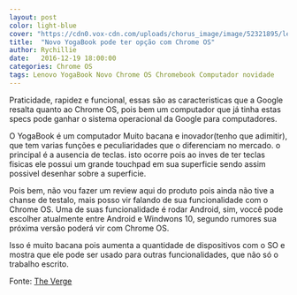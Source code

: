 ```yaml
---
layout: post
color: light-blue
cover: "https://cdn0.vox-cdn.com/uploads/chorus_image/image/52321895/lenovo-yoga-book-7347.0.0.jpeg"
title:  "Novo YogaBook pode ter opção com Chrome OS"
author: Rychillie
date:   2016-12-19 18:00:00
categories: Chrome OS
tags: Lenovo YogaBook Novo Chrome OS Chromebook Computador novidade
---
```

Praticidade, rapidez e funcional, essas são as caracteristicas que a Google resalta quanto ao Chrome OS, pois bem um computador que já tinha estas specs pode ganhar o sistema operacional da Google para computadores.

O YogaBook é um computador Muito bacana e inovador(tenho que adimitir), que tem varias funções e peculiaridades que o diferenciam no mercado. o principal é a ausencia de teclas. isto ocorre pois ao inves de ter teclas fisicas ele possui um grande touchpad em sua superficie sendo assim possivel desenhar sobre a superficie.

Pois bem, não vou fazer um review aqui do produto pois ainda não tive a chanse de testalo, mais posso vir falando de sua funcionalidade com o Chrome OS. Uma de suas funcionalidade é rodar Android, sim, voccê pode escolher atualmente entre Android e Windwons 10, segundo rumores sua próxima versão poderá vir com Chrome OS.

Isso é muito bacana pois aumenta a quantidade de dispositivos com o SO e mostra que ele pode ser usado para outras funcionalidades, que não só o trabalho escrito.

Fonte: <a href="http://www.theverge.com/2016/12/16/13980626/lenovo-yoga-book-chrome-os-version-2017">The Verge</a>

<script async src="//pagead2.googlesyndication.com/pagead/js/adsbygoogle.js"></script>
<!-- Final_texto_okgnow -->
<ins class="adsbygoogle"
     style="display:block"
     data-ad-client="ca-pub-7837358846130941"
     data-ad-slot="9265933715"
     data-ad-format="auto"></ins>
<script>
(adsbygoogle = window.adsbygoogle || []).push({});
</script>
